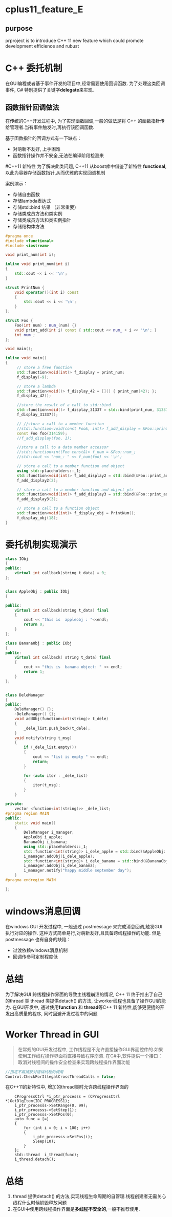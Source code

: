 # cplus11_feature_E

## purpose 
prproject  is to introduce C++ 11 new feature which could promote development efficience and rubust 

# C++ 委托机制
在GUI编程或者基于事件开发的项目中,经常需要使用回调函数. 为了处理这类回调事件, C# 特别提供了关键字**delegate**来实现. 
## 函数指针回调做法
在传统的C++开发过程中, 为了实现函数回调,一般的做法是将 C++ 的函数指针传给管理者.当有事件触发时,再执行该回调函数. 

基于函数指针的回调方式有一下缺点：
- 对萌新不友好, 上手困难
- 函数指针操作并不安全,无法在编译阶段检测来


#C++11 新特性
为了解决此类问题, C++11 从boost库中借鉴了新特性  **functional**, 以此为容器存储函数指针,从而优雅的实现回调机制

案例演示：
- 存储自由函数
- 存储lambda表达式
- 存储std::bind 结果 （非常重要）
- 存储类成员方法和类实例
- 存储类成员方法和类实例指针
- 存储结构体方法


```C++
#pragma once
#include <functional>
#include <iostream>

void print_num(int i);

inline void print_num(int i)
{
	std::cout << i << '\n';
}

struct PrintNum {
	void operator()(int i) const
	{
		std::cout << i << '\n';
	}
};

struct Foo {
	Foo(int num) : num_(num) {}
	void print_add(int i) const { std::cout << num_ + i << '\n'; }
	int num_;
};

void main();

inline void main()
{
	 // store a free function
	 std::function<void(int)> f_display = print_num;
	 f_display(-9);

	 // store a lambda
	 std::function<void()> f_display_42 = []() { print_num(42); };
	 f_display_42();

	 //store the result of a call to std::bind
	 std::function<void()> f_display_31337 = std::bind(print_num, 31337);
	 f_display_31337();

	 // //store a call to a member function
	 //std::function<void(const Foo&, int)> f_add_display = &Foo::print_add;
	 const Foo foo(314159);
	 //f_add_display(foo, 1);

	 //store a call to a data member accessor
	 //std::function<int(Foo const&)> f_num = &Foo::num_;
	 //std::cout << "num_: " << f_num(foo) << '\n';

	 // store a call to a member function and object
	 using std::placeholders::_1;
	 std::function<void(int)> f_add_display2 = std::bind(&Foo::print_add, foo, _1);
	 f_add_display2(2);

	 // store a call to a member function and object ptr
	 std::function<void(int)> f_add_display3 = std::bind(&Foo::print_add, &foo, _1);
	 f_add_display3(3);

	 // store a call to a function object
	 std::function<void(int)> f_display_obj = PrintNum();
	 f_display_obj(18);
}

```


# 委托机制实现演示


```C++
class IObj
{
public:
	virtual int callback(string t_data) = 0;
};


class AppleObj : public IObj
{

public:
	virtual int callback(string t_data) final
	{
		cout << "this is  appleobj : "<<endl;
		return 0;
	}
};

class BananaObj : public IObj
{
public:
	virtual int callback( string t_data) final
	{	
		cout << "this is  banana object: " << endl;
		return 1;	
	}
};


class DeleManager
{
public:
	DeleManager() {};
	~DeleManager() {};
	void addObj(function<int(string)> t_dele)
	{
		_dele_list.push_back(t_dele);
	}
	void notify(string t_msg)
	{
		if (_dele_list.empty())
		{
			cout << "list is empty " << endl;
			return;
		}

		for (auto itor : _dele_list)
		{
			itor(t_msg);
		}
	}

private:
	vector <function<int(string)>> _dele_list;
#pragma region MAIN
public:
	static void main()
	{
		DeleManager i_manager;
		AppleObj i_apple;
		BananaObj i_banana;
		using std::placeholders::_1;
		std::function<int(string)> i_dele_apple = std::bind(&AppleObj::callback, i_apple, _1);
		i_manager.addObj(i_dele_apple);
		std::function<int(string)> i_dele_banana = std::bind(&BananaObj::callback, i_banana, _1);
		i_manager.addObj(i_dele_banana);
		i_manager.notify("happy middle september day");
	}
#pragma endregion MAIN

};

```

# windows消息回调
在windows GUI 开发过程中, 一般通过 postmessage 来完成消息回调,触发GUI执行对应的操作. 这种方式简单易行,对萌新友好,且具备跨线程操作的功能. 但是postmessage 也有自身的缺陷：
- 过渡依赖windows消息机制
- 回调传参可定制程度低

# 总结
为了解决GUI 跨线程操作界面的导致主线程崩溃的情况, C++ 11 终于推出了自己的thread 类
thread 类提供detach() 的方法, 让worker线程也具备了操作GUI的能力. 
在GUI开发中, 通过使用**function** 和 **thread**等C++ 11 新特性,能够更便捷的开发出高质量的程序, 同时回避开发过程中的问题


# Worker Thread in GUI 
> 在常规的GUI开发过程中, 工作线程是不允许直接操作GUI界面控件的.如果使用工作线程操作界面将直接导致程序崩溃. 在C#中,软件提供一个接口：取消对线程间的操作安全检查来实现跨线程操作界面功能
```c++
//指定不再捕获对错误线程的调用
Control.CheckForIllegalCrossThreadCalls = false;
```
在C++11的新特性中, 增加的thread类时允许跨线程操作界面的

```
    CProgressCtrl *i_ptr_processs = (CProgressCtrl *)GetDlgItem(IDC_PROGRESS1);
	i_ptr_processs->SetRange(0, 99);
	i_ptr_processs->SetStep(1);
	i_ptr_processs->SetPos(0);
	auto func = [=]
	{
		for (int i = 0; i < 100; i++)
		{
			i_ptr_processs->SetPos(i);
			Sleep(10);
		}
	};
	std::thread  i_thread(func);
	i_thread.detach();

```

# 总结
1. thread 提供detach() 的方法,实现线程生命周期的自管理.线程创建者无需关心线程什么时候销毁释放问题
2. 在GUI中使用跨线程操作界面是**多线程不安全的**,一般不推荐使用.











